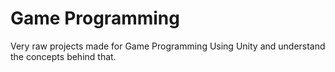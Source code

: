 # Game Programming
Very raw projects made for Game Programming
Using Unity and understand the concepts behind that. 
